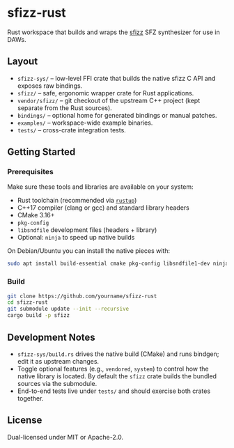 # sfizz-rust

Rust workspace that builds and wraps the [sfizz](https://github.com/sfztools/sfizz) SFZ synthesizer for use in DAWs.

## Layout

- `sfizz-sys/` – low-level FFI crate that builds the native sfizz C API and exposes raw bindings.
- `sfizz/` – safe, ergonomic wrapper crate for Rust applications.
- `vendor/sfizz/` – git checkout of the upstream C++ project (kept separate from the Rust sources).
- `bindings/` – optional home for generated bindings or manual patches.
- `examples/` – workspace-wide example binaries.
- `tests/` – cross-crate integration tests.

## Getting Started

### Prerequisites

Make sure these tools and libraries are available on your system:

- Rust toolchain (recommended via [`rustup`](https://rustup.rs/))
- C++17 compiler (clang or gcc) and standard library headers
- CMake 3.16+
- `pkg-config`
- `libsndfile` development files (headers + library)
- Optional: `ninja` to speed up native builds

On Debian/Ubuntu you can install the native pieces with:

```sh
sudo apt install build-essential cmake pkg-config libsndfile1-dev ninja-build
```

### Build

```sh
git clone https://github.com/yourname/sfizz-rust
cd sfizz-rust
git submodule update --init --recursive
cargo build -p sfizz
```

## Development Notes

- `sfizz-sys/build.rs` drives the native build (CMake) and runs bindgen; edit it as upstream changes.
- Toggle optional features (e.g., `vendored`, `system`) to control how the native library is located. By default the `sfizz` crate builds the bundled sources via the submodule.
- End-to-end tests live under `tests/` and should exercise both crates together.

## License

Dual-licensed under MIT or Apache-2.0.
